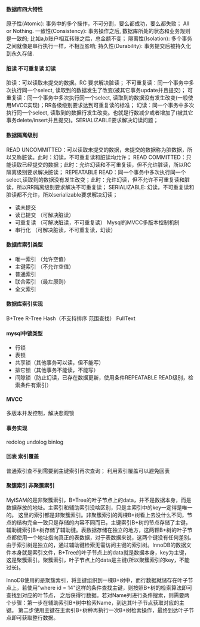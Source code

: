 #### 数据库四大特性
原子性(Atomic): 事务中的多个操作，不可分割，要么都成功，要么都失败； All or Nothing.
一致性(Consistency): 事务操作之后, 数据库所处的状态和业务规则是一致的; 比如a,b账户相互转账之后，总金额不变；
隔离性(Isolation): 多个事务之间就像是串行执行一样，不相互影响;
持久性(Durability): 事务提交后被持久化到永久存储.

#### 脏读 不可重复读 幻读
脏读：可以读取未提交的数据。RC 要求解决脏读；
不可重复读：同一个事务中多次执行同一个select, 读取到的数据发生了改变(被其它事务update并且提交)；
可重复读：同一个事务中多次执行同一个select, 读取到的数据没有发生改变(一般使用MVCC实现)；RR各级级别要求达到可重复读的标准；
幻读：同一个事务中多次执行同一个select, 读取到的数据行发生改变。也就是行数减少或者增加了(被其它事务delete/insert并且提交)。SERIALIZABLE要求解决幻读问题；

#### 数据隔离级别
READ UNCOMMITTED：可以读取未提交的数据，未提交的数据称为脏数据，所以又称脏读。此时：幻读，不可重复读和脏读均允许；
READ COMMITTED：只能读取已经提交的数据；此时：允许幻读和不可重复读，但不允许脏读，所以RC隔离级别要求解决脏读；
REPEATABLE READ：同一个事务中多次执行同一个select,读取到的数据没有发生改变；此时：允许幻读，但不允许不可重复读和脏读，所以RR隔离级别要求解决不可重复读；
SERIALIZABLE: 幻读，不可重复读和脏读都不允许，所以serializable要求解决幻读；
- 读未提交
- 读已提交 （可解决脏读）
- 可重复读 （可解决脏读，不可重复读）  Mysql的MVCC多版本控制机制
- 串行化 （可解决脏读，不可重复读，幻读）

#### 数据库索引类型
- 唯一索引 （允许空值）
- 主键索引 （不允许空值）
- 普通索引
- 联合索引 （最左原则）
- 全文索引

#### 数据库索引实现
B+Tree
R-Tree
Hash（不支持排序 范围查找）
FullText

#### mysql中锁类型
- 行锁
- 表锁
- 共享锁（其他事务可以读，但不能写）
- 排它锁（其他事务不能读，不能写）
- 间隙锁（防止幻读，已存在数据更新，使用条件REPEATABLE READ级别，检索条件有索引）

#### MVCC
多版本并发控制，解决悲观锁

#### 事务实现
redolog undolog binlog

#### 回表 索引覆盖
普通索引查不到需要到主键索引再次查询；
利用索引覆盖可以避免回表

#### 聚簇索引 非聚簇索引
MyISAM的是非聚簇索引，B+Tree的叶子节点上的data，并不是数据本身，而是数据存放的地址。主索引和辅助索引没啥区别，只是主索引中的key一定得是唯一的。
这里的索引都是非聚簇索引。非聚簇索引的两棵B+树看上去没什么不同，节点的结构完全一致只是存储的内容不同而已，主键索引B+树的节点存储了主键，
辅助键索引B+树存储了辅助键。表数据存储在独立的地方，这两颗B+树的叶子节点都使用一个地址指向真正的表数据，对于表数据来说，这两个键没有任何差别。
由于索引树是独立的，通过辅助键检索无需访问主键的索引树。InnoDB的数据文件本身就是索引文件，B+Tree的叶子节点上的data就是数据本身，key为主键，
这是聚簇索引。聚簇索引，叶子节点上的data是主键(所以聚簇索引的key，不能过长)。

InnoDB使用的是聚簇索引，将主键组织到一棵B+树中，而行数据就储存在叶子节点上，若使用"where id = 14"这样的条件查找主键，则按照B+树的检索算法即可查找到对应的叶节点，
之后获得行数据。若对Name列进行条件搜索，则需要两个步骤：第一步在辅助索引B+树中检索Name，到达其叶子节点获取对应的主键。
第二步使用主键在主索引B+树种再执行一次B+树检索操作，最终到达叶子节点即可获取整行数据。